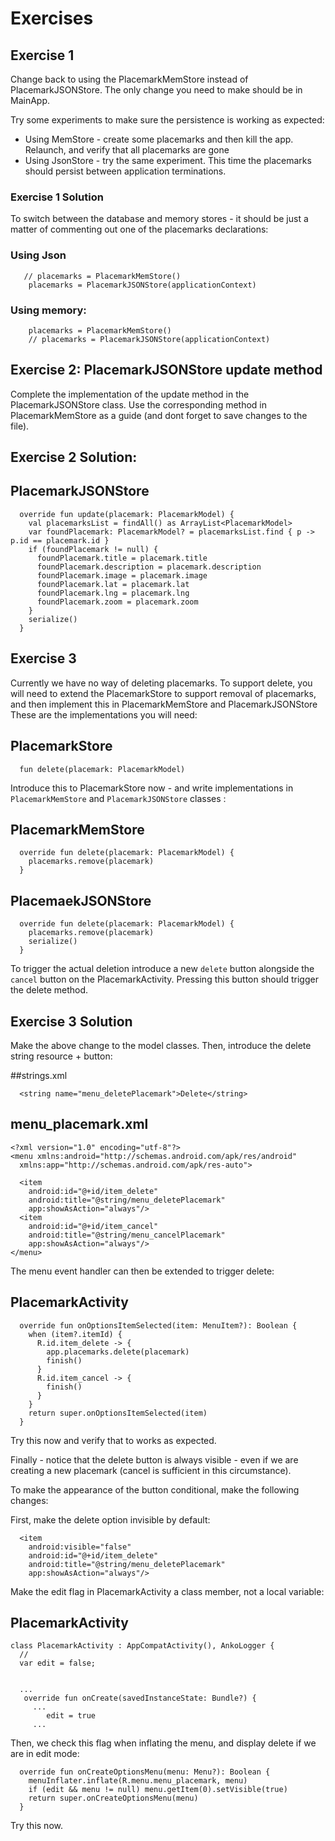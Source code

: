 # Exercises

## Exercise 1

Change back to using the PlacemarkMemStore instead of PlacemarkJSONStore. The only change you need to make should be in MainApp.

Try some experiments to make sure the persistence is working as expected:

- Using MemStore - create some placemarks and then kill the app. Relaunch, and verify that all placemarks are gone
- Using JsonStore - try the same experiment. This time the placemarks should persist between application terminations.

### Exercise 1 Solution

To switch between the database and memory stores - it should be just a matter of commenting out one of the placemarks declarations:

### Using Json

~~~
   // placemarks = PlacemarkMemStore()
    placemarks = PlacemarkJSONStore(applicationContext)
~~~


### Using memory:
~~~
    placemarks = PlacemarkMemStore()
    // placemarks = PlacemarkJSONStore(applicationContext)
~~~

## Exercise 2: PlacemarkJSONStore update method


Complete the implementation of the update method in the PlacemarkJSONStore class. Use the corresponding method in PlacemarkMemStore as a guide (and dont forget to save changes to the file).

## Exercise 2 Solution:

## PlacemarkJSONStore

~~~
  override fun update(placemark: PlacemarkModel) {
    val placemarksList = findAll() as ArrayList<PlacemarkModel>
    var foundPlacemark: PlacemarkModel? = placemarksList.find { p -> p.id == placemark.id }
    if (foundPlacemark != null) {
      foundPlacemark.title = placemark.title
      foundPlacemark.description = placemark.description
      foundPlacemark.image = placemark.image
      foundPlacemark.lat = placemark.lat
      foundPlacemark.lng = placemark.lng
      foundPlacemark.zoom = placemark.zoom
    }
    serialize()
  }
~~~

## Exercise 3

Currently we have no way of deleting placemarks. To support delete, you will need to extend the PlacemarkStore to support removal of placemarks, and then implement this in PlacemarkMemStore and PlacemarkJSONStore These are the implementations you will need:

## PlacemarkStore

~~~
  fun delete(placemark: PlacemarkModel)
~~~

Introduce this to PlacemarkStore now - and write implementations in `PlacemarkMemStore` and `PlacemarkJSONStore` classes :

## PlacemarkMemStore

~~~
  override fun delete(placemark: PlacemarkModel) {
    placemarks.remove(placemark)
  }
~~~

## PlacemaekJSONStore


~~~
  override fun delete(placemark: PlacemarkModel) {
    placemarks.remove(placemark)
    serialize()
  }
~~~

To trigger the actual deletion introduce a new `delete` button alongside the `cancel` button on the PlacemarkActivity. Pressing this button should trigger the delete method.

## Exercise 3 Solution

Make the above change to the model classes. Then, introduce the delete string resource + button:

##strings.xml

~~~
  <string name="menu_deletePlacemark">Delete</string>
~~~

## menu_placemark.xml

~~~
<?xml version="1.0" encoding="utf-8"?>
<menu xmlns:android="http://schemas.android.com/apk/res/android"
  xmlns:app="http://schemas.android.com/apk/res-auto">
  
  <item
    android:id="@+id/item_delete"
    android:title="@string/menu_deletePlacemark"
    app:showAsAction="always"/>
  <item
    android:id="@+id/item_cancel"
    android:title="@string/menu_cancelPlacemark"
    app:showAsAction="always"/>
</menu>
~~~


The menu event handler can then be extended to trigger delete:

## PlacemarkActivity

~~~
  override fun onOptionsItemSelected(item: MenuItem?): Boolean {
    when (item?.itemId) {
      R.id.item_delete -> {
        app.placemarks.delete(placemark)
        finish()
      }
      R.id.item_cancel -> {
        finish()
      }
    }
    return super.onOptionsItemSelected(item)
  }
~~~

Try this now and verify that to works as expected.

Finally - notice that the delete button is always visible - even if we are creating a new placemark (cancel is sufficient in this circumstance).

To make the appearance of the button conditional, make the following changes:

First, make the delete option invisible by default:

~~~
  <item
    android:visible="false"
    android:id="@+id/item_delete"
    android:title="@string/menu_deletePlacemark"
    app:showAsAction="always"/>
~~~

Make the edit flag in PlacemarkActivity  a class member, not a local variable:

## PlacemarkActivity

~~~
class PlacemarkActivity : AppCompatActivity(), AnkoLogger {
  //
  var edit = false;


  ...
   override fun onCreate(savedInstanceState: Bundle?) {
     ...
        edit = true
     ...

~~~

Then, we check this flag when inflating the menu, and display delete if we are in edit mode:

~~~
  override fun onCreateOptionsMenu(menu: Menu?): Boolean {
    menuInflater.inflate(R.menu.menu_placemark, menu)
    if (edit && menu != null) menu.getItem(0).setVisible(true)
    return super.onCreateOptionsMenu(menu)
  }
~~~

Try this now.
